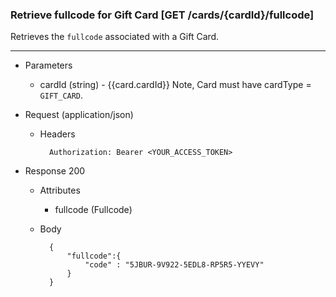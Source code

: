 ### Retrieve fullcode for Gift Card [GET /cards/{cardId}/fullcode]
Retrieves the `fullcode` associated with a Gift Card.

---
+ Parameters 
    + cardId (string) - {{card.cardId}} Note, Card must have cardType = `GIFT_CARD`.
    
+ Request (application/json)
    + Headers
    
            Authorization: Bearer <YOUR_ACCESS_TOKEN>

+ Response 200
    + Attributes 
        + fullcode (Fullcode)

    + Body
    
            {
                "fullcode":{
                    "code" : "5JBUR-9V922-5EDL8-RP5R5-YYEVY"
                }
            }

